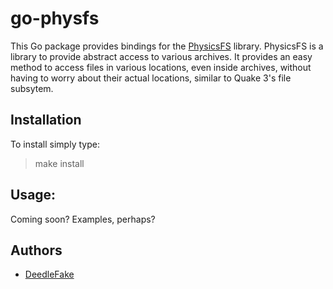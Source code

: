 go-physfs
======

This Go package provides bindings for the [PhysicsFS][physfs] library. PhysicsFS is a library to provide abstract access to various archives. It provides an easy method to access files in various locations, even inside archives, without having to worry about their actual locations, similar to Quake 3's file subsytem.

Installation
------------

To install simply type:
> make install

Usage:
------

Coming soon? Examples, perhaps?

Authors
-------

 * [DeedleFake](https://github.com/DeedleFake)

[physfs]: http://www.icculus.org/physfs/

